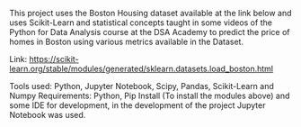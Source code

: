 This project uses the Boston Housing dataset available at the link below and uses Scikit-Learn and statistical concepts taught in some videos of the Python for Data Analysis course at the DSA Academy to predict the price of homes in Boston using various metrics available in the Dataset.

Link: https://scikit-learn.org/stable/modules/generated/sklearn.datasets.load_boston.html

Tools used: Python, Jupyter Notebook, Scipy, Pandas, Scikit-Learn and Numpy
Requirements: Python, Pip Install (To install the modules above) and some IDE for development, in the development of the project Jupyter Notebook was used.
